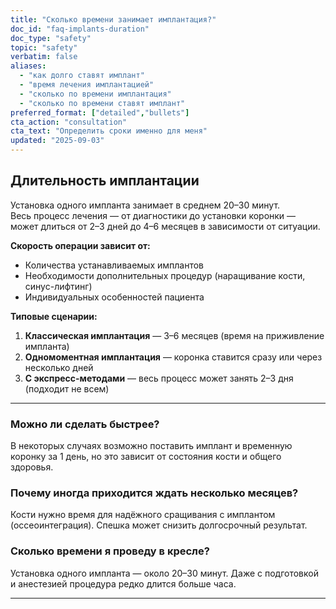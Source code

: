 ```yaml
---
title: "Сколько времени занимает имплантация?"
doc_id: "faq-implants-duration"
doc_type: "safety"
topic: "safety"
verbatim: false
aliases:
  - "как долго ставят имплант"
  - "время лечения имплантацией"
  - "сколько по времени имплантация"
  - "сколько по времени ставят имплант"
preferred_format: ["detailed","bullets"]
cta_action: "consultation"
cta_text: "Определить сроки именно для меня"
updated: "2025-09-03"
---
```


## Длительность имплантации
Установка одного импланта занимает в среднем 20–30 минут.  
Весь процесс лечения — от диагностики до установки коронки — может длиться от 2–3 дней до 4–6 месяцев в зависимости от ситуации.

**Скорость операции зависит от:**
- Количества устанавливаемых имплантов  
- Необходимости дополнительных процедур (наращивание кости, синус-лифтинг)  
- Индивидуальных особенностей пациента  

**Типовые сценарии:**
1. **Классическая имплантация** — 3–6 месяцев (время на приживление импланта)  
2. **Одномоментная имплантация** — коронка ставится сразу или через несколько дней  
3. **С экспресс-методами** — весь процесс может занять 2–3 дня (подходит не всем)

---

### Можно ли сделать быстрее?
В некоторых случаях возможно поставить имплант и временную коронку за 1 день, но это зависит от состояния кости и общего здоровья.

### Почему иногда приходится ждать несколько месяцев?
Кости нужно время для надёжного сращивания с имплантом (оссеоинтеграция). Спешка может снизить долгосрочный результат.

### Сколько времени я проведу в кресле?
Установка одного импланта — около 20–30 минут. Даже с подготовкой и анестезией процедура редко длится больше часа.

---

